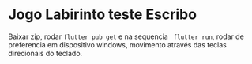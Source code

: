 # Jogo Labirinto teste Escribo

Baixar zip, rodar ```flutter pub get``` e na sequencia ``` flutter run```, rodar de preferencia em dispositivo windows, movimento através das teclas direcionais do teclado.
